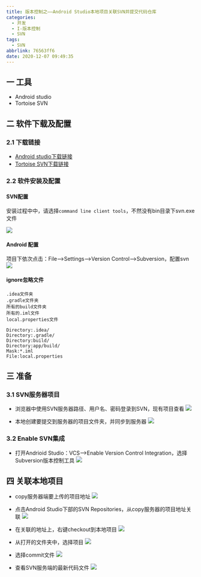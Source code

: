 ```yaml
---
title: 版本控制之——Android Studio本地项目关联SVN并提交代码仓库
categories:
  - 开发
  - I-版本控制
  - SVN
tags:
  - SVN
abbrlink: 76563ff6
date: 2020-12-07 09:49:35
---
```

## 一 工具

* Android studio
* Tortoise SVN

<!--more-->

## 二 软件下载及配置
### 2.1 下载链接

* [Android studio下载链接][21]
* [Tortoise SVN下载链接][22]
### 2.2 软件安装及配置

#### SVN配置

安装过程中中，请选择`command line client tools`，不然没有bin目录下svn.exe文件

![][1]

#### Android 配置

项目下依次点击：File——>Settings——>Version Control——>Subversion，配置svn
![][2]

#### ignore忽略文件

```
.idea文件夹
.gradle文件夹
所有的build文件夹
所有的.iml文件
local.properties文件

Directory:.idea/
Directory:.gradle/
Directory:build/
Directory:app/build/
Mask:*.iml
File:local.properties
```

## 三 准备

### 3.1 SVN服务器项目

* 浏览器中使用SVN服务器路径、用户名、密码登录到SVN，现有项目查看
	![][3]
	
* 本地创建要提交到服务器的项目文件夹，并同步到服务器
  ![][4]
### 3.2 Enable SVN集成

* 打开Andrioid Studio：VCS——>Enable Version Control Integration，选择Subversion版本控制工具
  ![][5]

## 四 关联本地项目

* copy服务器端要上传的项目地址
  ![][6]

* 点击Android Studio下部的SVN Repositories，从copy服务器的项目地址关联
  ![][7]
  
* 在关联的地址上，右键checkout到本地项目
  ![][8]
  
* 从打开的文件夹中，选择项目
  ![][9]

* 选择commit文件
	![][10]

* 查看SVN服务端的最新代码文件
  ![][11]




[1]:https://raw.githubusercontent.com/PGzxc/CDN/master/blog-version-control/svn-command-line-install.png
[2]:https://raw.githubusercontent.com/PGzxc/CDN/master/blog-version-control/svn-android-studio-absolute-path.png
[3]:https://raw.githubusercontent.com/PGzxc/CDN/master/blog-version-control/svn-service-project-view.png
[4]:https://raw.githubusercontent.com/PGzxc/CDN/master/blog-version-control/svn-local-folder-create.png
[5]:https://raw.githubusercontent.com/PGzxc/CDN/master/blog-version-control/svn-vcs-subversion-choice.png
[6]:https://raw.githubusercontent.com/PGzxc/CDN/master/blog-version-control/svn-service-project-copy.png
[7]:https://raw.githubusercontent.com/PGzxc/CDN/master/blog-version-control/svn-android-studio-location-repository-relate.png
[8]:https://raw.githubusercontent.com/PGzxc/CDN/master/blog-version-control/svn-android-studio-checkout.png
[9]:https://raw.githubusercontent.com/PGzxc/CDN/master/blog-version-control/svn-checkout-destination.png
[10]:https://raw.githubusercontent.com/PGzxc/CDN/master/blog-version-control/svn-commit-choice.png
[11]:https://raw.githubusercontent.com/PGzxc/CDN/master/blog-version-control/svn-finish.png

[21]:https://developer.android.google.cn/studio
[22]:https://tortoisesvn.net/
